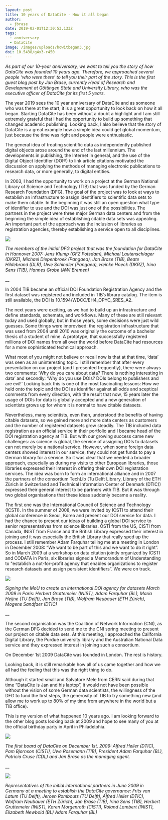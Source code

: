 ```yaml
---
layout: post
title: 10 years of DataCite - How it all began
author:
  - jbrase
date: 2019-02-01T12:30:53.133Z
tags:
  - anniversary
  - DataCite
image: /images/uploads/howitbegan3.jpg
doi: 10.5438/g4x3-r450
---
```

_As part of our 10-year anniversary, we want to tell you the story of how DataCite was founded 10 years ago. Therefore, we approached several people ‘who were there’ to tell you their part of the story. This is the first guest blog post by Jan Brase, currently Head of Research and Development at Göttingen State and University Library, who was the executive officer of DataCite for its first 5 years._

The year 2019 sees the 10 year anniversary of DataCite and as someone who was there at the start, it is a great opportunity to look back on how it all began. Starting DataCite has been without a doubt a highlight and I am still extremely grateful that I had the opportunity to build up something that changed academic publishing. Looking back, I also believe that the story of DataCite is a great example how a simple idea could get global momentum, just because the time was right and people were enthusiastic.

The general idea of treating scientific data as independently published digital objects arose around the end of the last millennium. The developments in publishing, the Internet in general, and the use of the Digital Object Identifier (DOI®) to link article citations motivated the discussion on applying the methods of managing electronic publications to research data, or more generally, to digital entities.

In 2003, I had the opportunity to work on a project at the German National Library of Science and Technology (TIB) that was funded by the German Research Foundation (DFG). The goal of the project was to look at ways to establish an infrastructure to assign identifiers to scientific data sets to make them citable. In the beginning it was still an open question what type of identifier to use and the DOI was just one of the possibilities. The partners in the project were three  major German data centers and from the beginning the simple idea of establishing citable data sets was appealing. An important part of the approach was the inclusion of  libraries as registration agencies, thereby establishing a service open to all disciplines.

![](/images/uploads/howitbegan1.jpg)

_The members of the initial DFG project that was the foundation for DataCite in Hannover 2007: Jens Klump (GFZ Potsdam), Michael Lautenschlager (DKRZ), Michael Diepenbroek (Pangaea), Jan Brase (TIB), Beate Hildebrand (DLR), Uwe Schindler (Pangaea), Heinke Hoeck (DKRZ), Irina Sens (TIB), Hannes Grobe (AWI Bremen)_

__

In 2004 TIB became an official DOI Foundation Registration Agency and the first dataset was registered and included in TIB’s library catalog. The item is still available, the DOI is 10.1594/WDCC/EH4_OPYC_SRES_A2.

The next years were exciting, as we had to build up an infrastructure and define standards, schemata, and workflows. Many of these are still relevant today and used globally, but in those years, some decisions were just wild guesses. Some things were improvised: the registration infrastructure that was used from 2004 until 2010 was originally the outcome of a bachelor thesis of a student of mine. A prototype, that successfully registered millions of DOI names from all over the world before DataCite had resources for a more sophisticated technical approach.

What most of you might not believe or recall now is that at that time, ‘data’ was seen as an uninteresting topic. I still remember that after every presentation on our project (and I presented frequently), there were always two comments: ‘Why do you care about data? There is nothing interesting in data’ and secondly: ‘Why do you use DOIs? DOIs belong to publishers and are evil!’ Looking back this is one of the most fascinating lessons: How we held onto the topic and the DOI as identifier against all odds and sceptical comments from every direction, with the result that now, 15 years later the usage of DOIs for data is globally accepted and a new generation of scientists grows up for whom it is normal to have citable datasets.

Nevertheless, many scientists, even then, understood the benefits of having citable datasets, so we gained more and more data centers as customers and the number of registered datasets grew steadily. The TIB included data registration as an official service in their portfolio and I became head of the DOI registration agency at TIB. But with our growing success came new challenges: as science is global, the service of assigning DOIs to datasets can not merely be a national service. However, when some foreign data centers showed interest in our service, they could not get funds to pay a German library for a service. So it was clear that we needed a broader approach, especially as during my visits to other European libraries, those libraries expressed their interest in offering their own DOI registration services. The idea was born to form an international alliance and in 2007 the partners of the consortium TechLib (Tu Delft Library, Library of the ETH Zürich in Switzerland and Technical Information Center of Denmark (DTIC)) expressed their general interest to be partners with TIB. But it was through two global organisations that these ideas suddenly became a reality.

The first one was the International Council of Science and Technology (ICSTI). In the summer of 2008, we were invited by ICSTI to attend their global conference in Seoul, Korea and present our DOI service for data. I had the chance to present our ideas of building a global DOI service to senior representatives from science libraries. OSTI from the US, CISTI from Canada, INIST from France and the British Library expressed their interest in joining and it was especially the British Library that really sped up the process. I still remember Adam Farquhar telling me at a meeting in London in December 2008: “We want to be part of this and we want to do it right”. So in March 2009 at a workshop on data citation jointly organized by ICSTI and CODATA in Paris, six libraries signed a Memorandum of Understanding to "establish a not-for-profit agency that enables organizations to register research datasets and assign persistent identifiers”.  We were on track.

![](/images/uploads/howitbegan2.jpg)

_Signing the MoU to create an international DOI agency for datasets March 2009 in Paris: Herbert Gruttemeier (INIST), Adam Farquhar (BL), Maria Heijne (TU Delft), Jan Brase (TIB), Wolfram Neubauer (ETH Zürich), Mogens Sandfaer (DTIC)_

__

The second organisation was the Coalition of Network Information (CNI), as the German DFG decided to send me to the CNI spring meeting to present our project on citable data sets. At this meeting, I approached the California Digital Library, the Purdue university library and the Australian National Data service and they expressed interest in joining such a consortium.

On December 1st 2009 DataCite was founded in London. The rest is history.

Looking back, it is still remarkable how all of us came together and how we all had the feeling that this was the right thing to do.

Although it started small and Salvatore Mele from CERN said during that time “DataCite is Jan and his laptop”, it would not have been possible without the vision of some German data scientists, the willingness of the DFG to fund the first steps, the generosity of TIB to try something new (and allow me to work up to 80% of my time from anywhere in the world but a TIB office).

This is my version of what happened 10 years ago. I am looking forward to the other blog posts looking back at 2009 and hope to see many of you at the official birthday party in April in Philadelphia.

![](/images/uploads/howitbegan3.jpg)

_The first board of DataCite on December 1st, 2009: Alfred Heller (DTIC), Pam Bjornson (CISTI), Uwe Rosemann (TIB), President Adam Farquhar (BL), Patricia Cruse (CDL) and Jan Brase as the managing agent._

__

![](/images/uploads/howitbegan4.jpg)

_Representatives of the initial international partners in June 2009 in Germany at a meeting to establish the DataCite governance: Frits van Latum (TU Delft), Jeroen Rombouts (TU Delft), Alfred Heller (DTIC), Wolfram Neubauer (ETH Zürich), Jan Brase (TIB), Irina Sens (TIB), Herbert Gruttemeier (INIST), Karen Morgenroth (CISTI), Roland Lambert (INIST), Elizabeth Newbold (BL) Adam Farquhar (BL)_
